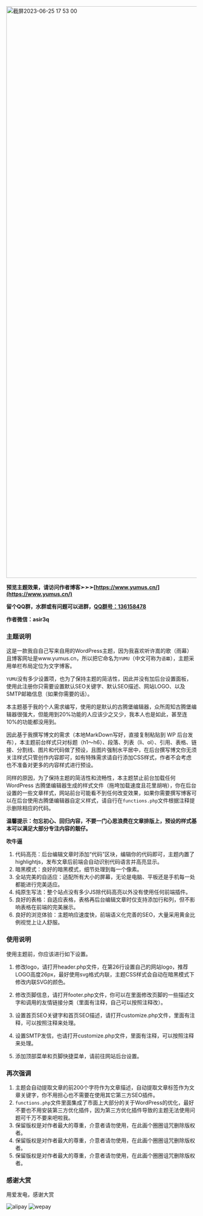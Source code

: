 <img width="1512" alt="截屏2023-06-25 17 53 00" src="https://github.com/asir3q/yumu/assets/64707090/356669c8-d53d-4626-a347-b0481f1e5805">

**预览主题效果，请访问作者博客➣➣➣[https://www.yumus.cn/](https://www.yumus.cn/)**

**留个QQ群，水群或有问题可以进群，[QQ群号：136158478](https://qm.qq.com/cgi-bin/qm/qr?k=QXApLNs8o699vSO38i6YleapjXn9n8S-&jump_from=webapi&authKey=dfxBqMAcZNcjDkoz4s/vRhSrbxy6BFwMp5kCKrdrPq4qKGVsg/gVrM8E5RbL3N5P 'QQ群号：136158478')**

**作者微信：asir3q**

### 主题说明

这是一款我自自己写来自用的WordPress主题，因为我喜欢听许嵩的歌（雨幕）且博客网址是www.yumus.cn，所以把它命名为``YUMU``（中文可称为``语幕``），主题采用单栏布局定位为文字博客。

``YUMU``没有多少设置项，也为了保持主题的简洁性，因此并没有加后台设置面板，使用此注册你只需要设置默认SEO关键字、默认SEO描述、网站LOGO、以及SMTP邮箱信息（如果你需要的话）。

本主题基于我的个人需求编写，使用的是默认的古腾堡编辑器，众所周知古腾堡编辑器很强大，但能用到20%功能的人应该少之又少，我本人也是如此，甚至连10%的功能都没用到。

因此基于我撰写博文的需求（本地MarkDown写好，直接复制粘贴到 WP 后台发布），本主题前台样式只对标题（h1～h6）、段落、列表（li、ol）、引用、表格、链接、分割线、图片和代码做了预设，且图片强制水平居中，在后台撰写博文你无须关注样式只管创作内容即可，如有特殊需求请自行添加CSS样式，作者不会考虑也不准备对更多的内容样式进行预设。

同样的原因，为了保持主题的简洁性和流畅性，本主题禁止前台加载任何 WordPress 古腾堡编辑器生成的样式文件（拖垮加载速度且花里胡哨），你在后台设置的一些文章样式，网站前台可能看不到任何改变效果，如果你需要撰写博客可以在后台使用古腾堡编辑器自定义样式，请自行在``functions.php``文件根据注释提示删除相应的代码。

**温馨提示：勿忘初心、回归内容，不要一门心思浪费在文章排版上，预设的样式基本可以满足大部分专注内容的靓仔。**

**吹牛逼**

1.  代码高亮：后台编辑文章时添加“代码”区块，编辑你的代码即可，主题内置了highlightjs，发布文章后前端会自动识别代码语言并高亮显示。
2.  暗黑模式：良好的暗黑模式，细节处理到每一个像素。
3.  全站完美的自适应：适配所有大小的屏幕，无论是电脑、平板还是手机每一处都能进行完美适应。
4.  纯原生写法：整个站点没有多少JS除代码高亮以外没有使用任何前端插件。
5.  良好的表格：自适应表格，表格再后台编辑文章时仅支持添加行和列，但不影响表格在前端的完美展示。
6.  良好的浏览体验：主题响应速度快，前端语义化完善的SEO，大量采用黄金比例视觉上让人舒服。

### 使用说明

使用主题前，你应该进行如下设置。

1. 修改logo，请打开header.php文件，在第26行设置自己的网站logo，推荐LOGO高度26px，最好使用svg格式内联，主题CSS样式会自动在暗黑模式下修改内联SVG的颜色。

2. 修改页脚信息，请打开footer.php文件，你可以在里面修改页脚的一些描述文字和调用的友情链接分类（里面有注释，自己可以按照注释改）。

3. 设置首页SEO关键字和首页SEO描述，请打开customize.php文件，里面有注释，可以按照注释来处理。

4. 设置SMTP发信，也请打开customize.php文件，里面有注释，可以按照注释来处理。

5. 添加顶部菜单和页脚快捷菜单，请前往网站后台设置。

### 再次强调

1. 主题会自动提取文章的前200个字符作为文章描述，自动提取文章标签作为文章关键字，你不用担心也不需要在使用其它第三方SEO插件。
2. ``functions.php``文件里面集成了市面上大部分的关于WordPress的优化，最好不要也不用安装第三方优化插件，因为第三方优化插件导致的主题无法使用问题可千万不要来吧啦我。
3. 保留版权是对作者最大的尊重，介意者请勿使用，在此画个圈圈诅咒删除版权者。
4. 保留版权是对作者最大的尊重，介意者请勿使用，在此画个圈圈诅咒删除版权者。
5. 保留版权是对作者最大的尊重，介意者请勿使用，在此画个圈圈诅咒删除版权者。

### 感谢大赏
用爱发电，感谢大赏

![alipay](https://user-images.githubusercontent.com/64707090/226198400-de267169-5bf8-4fed-bfd3-81eb17bb84d8.png)
![wepay](https://user-images.githubusercontent.com/64707090/226198406-2dfb9529-1940-4850-acf1-d8781940e523.png)
